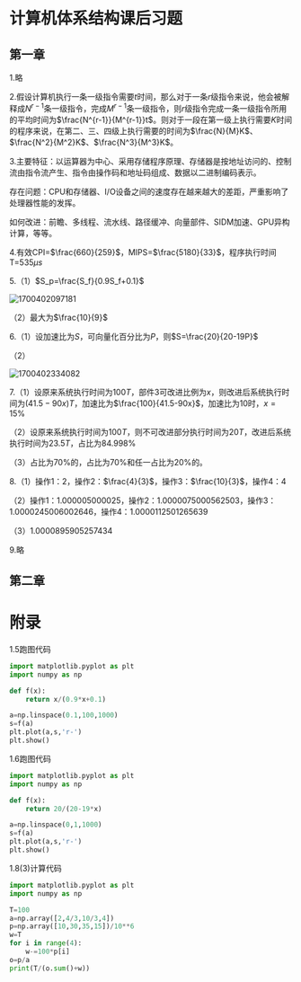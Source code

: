 # 计算机体系结构课后习题

## 第一章

1.略

2.假设计算机执行一条一级指令需要$t$时间，那么对于一条$r$级指令来说，他会被解释成$N^{r-1}$条一级指令，完成$M^{r-1}$条一级指令，则$r$级指令完成一条一级指令所用的平均时间为$\frac{N^{r-1}}{M^{r-1}}t$。则对于一段在第一级上执行需要$K$时间的程序来说，在第二、三、四级上执行需要的时间为$\frac{N}{M}K$、$\frac{N^2}{M^2}K$、$\frac{N^3}{M^3}K$。

3.主要特征：以运算器为中心、采用存储程序原理、存储器是按地址访问的、控制流由指令流产生、指令由操作码和地址码组成、数据以二进制编码表示。

存在问题：CPU和存储器、I/O设备之间的速度存在越来越大的差距，严重影响了处理器性能的发挥。

如何改进：前瞻、多线程、流水线、路径缓冲、向量部件、SIDM加速、GPU异构计算，等等。

4.有效CPI=$\frac{660}{259}$，MIPS=$\frac{5180}{33}$，程序执行时间T=535$\mu s$

5.（1）$S_p=\frac{S_f}{0.9S_f+0.1}$

![1700402097181](images/1700402097181.png)

（2）最大为$\frac{10}{9}$

6.（1）设加速比为$S$，可向量化百分比为$P$，则$S=\frac{20}{20-19P}$

（2）

![1700402334082](images/1700402334082.png)

7.（1）设原来系统执行时间为$100T$，部件3可改进比例为$x$，则改进后系统执行时间为$(41.5-90x)T$，加速比为$\frac{100}{41.5-90x}$，加速比为10时，$x=15\%$

（2）设原来系统执行时间为$100T$，则不可改进部分执行时间为$20T$，改进后系统执行时间为$23.5T$，占比为$84.998\%$

（3）占比为$70\%$的，占比为$70\%$和任一占比为$20\%$的。

8.（1）操作1：$2$，操作2：$\frac{4}{3}$，操作3：$\frac{10}{3}$，操作4：$4$

（2）操作1：$1.000005000025$，操作2：$1.0000075000562503$，操作3：$1.0000245006002646$，操作4：$1.0000112501265639$

（3）$1.0000895905257434$

9.略

## 第二章




# 附录

1.5跑图代码

```python
import matplotlib.pyplot as plt
import numpy as np

def f(x):
    return x/(0.9*x+0.1)

a=np.linspace(0.1,100,1000)
s=f(a)
plt.plot(a,s,'r-')
plt.show()
```

1.6跑图代码

```python
import matplotlib.pyplot as plt
import numpy as np

def f(x):
    return 20/(20-19*x)

a=np.linspace(0,1,1000)
s=f(a)
plt.plot(a,s,'r-')
plt.show()
```

1.8(3)计算代码

```python
import matplotlib.pyplot as plt
import numpy as np

T=100
a=np.array([2,4/3,10/3,4])
p=np.array([10,30,35,15])/10**6
w=T
for i in range(4):
    w-=100*p[i]
o=p/a
print(T/(o.sum()+w))
```
